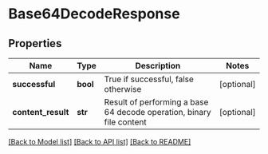 # Base64DecodeResponse

## Properties
Name | Type | Description | Notes
------------ | ------------- | ------------- | -------------
**successful** | **bool** | True if successful, false otherwise | [optional] 
**content_result** | **str** | Result of performing a base 64 decode operation, binary file content | [optional] 

[[Back to Model list]](../README.md#documentation-for-models) [[Back to API list]](../README.md#documentation-for-api-endpoints) [[Back to README]](../README.md)


